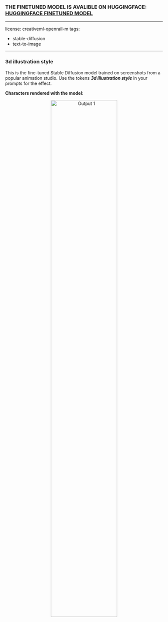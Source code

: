 
### THE FINETUNED MODEL IS AVALIBLE ON HUGGINGFACE: <a href="https://huggingface.co/aidystark/3Dillustration-stable-diffusion" target="_top">HUGGINGFACE FINETUNED MODEL</a>
---
license: creativeml-openrail-m
tags:
- stable-diffusion
- text-to-image
---
### 3d illustration style

This is the fine-tuned Stable Diffusion model trained on screenshots from a popular animation studio.
Use the tokens **_3d illustration style_** in your prompts for the effect.

**Characters rendered with the model:**
<p align="center">
   <img alt="Output 1" src="[/data/gug.png)" width="65%"/>
</p>





